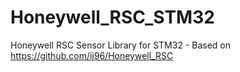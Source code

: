 # Honeywell_RSC_STM32
Honeywell RSC Sensor Library for STM32 - Based on https://github.com/ij96/Honeywell_RSC
